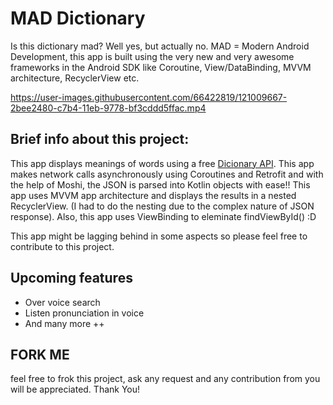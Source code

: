 # MAD Dictionary

Is this dictionary mad? Well yes, but actually no. MAD = Modern Android Development, this app is built using the very new and very awesome frameworks
in the Android SDK like Coroutine, View/DataBinding, MVVM architecture, RecyclerView etc.

https://user-images.githubusercontent.com/66422819/121009667-2bee2480-c7b4-11eb-9778-bf3cddd5ffac.mp4


## Brief info about this project:

This app displays meanings of words using a free [Dicionary API](https://dictionaryapi.dev/). This app makes network calls asynchronously using Coroutines
and Retrofit and with the help of Moshi, the JSON is parsed into Kotlin objects with ease!! This app uses MVVM app architecture and displays the results in 
a nested RecyclerView. (I had to do the nesting due to the complex nature of JSON response). Also, this app uses ViewBinding to eleminate findViewById() :D

This app might be lagging behind in some aspects so please feel free to contribute to this project.

## Upcoming features
* Over voice search
* Listen pronunciation in voice 
* And many more ++

## FORK ME
feel free to frok this project, ask any request and any contribution from you will be appreciated.
Thank You!

